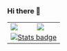 ### Hi there 👋

<div style="text-align: center; align="center";>
    <table align="center";>
        <tbody>
            <tr>
                <td><a href="https://github.com/ELIESSR"><img align="center" src="https://github-readme-stats.vercel.app/api?username=ELIESSR&show_icons=true&theme=radical"  /></a></td>
                <td><a href="https://github.com/ELIESSR"><img align="center" src="https://github-readme-stats.vercel.app/api/top-langs/?username=ELIESSR&layout=donut" /></a></td>
            </tr>
            <tr>
                <td align="center" colspan="2"><a href="https://platzi.com/p/LMNTdev/"><img src="https://github-profile-summary-cards.vercel.app/api/cards/profile-details?username=ELIESSR&bg_color=0D1117&theme=dark" alt="Stats badge"/></a></td>
            </tr>
        </tbody>
    </table>
</div>
<br/>

<!--
**ELIESSR/ELIESSR** is a ✨ _special_ ✨ repository because its `README.md` (this file) appears on your GitHub profile.

Here are some ideas to get you started:

- 🔭 I’m currently working on ...
- 🌱 I’m currently learning ...
- 👯 I’m looking to collaborate on ...
- 🤔 I’m looking for help with ...
- 💬 Ask me about ...
- 📫 How to reach me: ...
- 😄 Pronouns: ...
- ⚡ Fun fact: ...
-->
